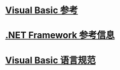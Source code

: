 # [Visual Basic 参考](index.md)
# [.NET Framework 参考信息](net-framework-reference-information.md)
# [Visual Basic 语言规范](language-specification.md)
